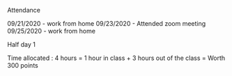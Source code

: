 Attendance

09/21/2020 - work from home
09/23/2020 - Attended zoom meeting
09/25/2020 - work from home

Half day 1

Time allocated : 4 hours = 1 hour in class + 3 hours out of the class = Worth 300 points